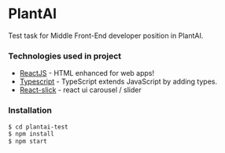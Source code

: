 # PlantAI

Test task for Middle Front-End developer position in PlantAI.

### Technologies used in project

* [ReactJS](https://reactjs.org/) - HTML enhanced for web apps!
* [Typescript](https://www.typescriptlang.org/) - TypeScript extends JavaScript by adding types.
* [React-slick](https://react-slick.neostack.com/) - react ui carousel / slider

### Installation

```sh
$ cd plantai-test
$ npm install
$ npm start
```
